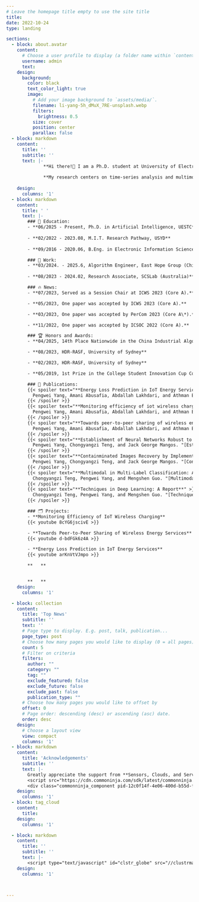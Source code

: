 ```yaml
---
# Leave the homepage title empty to use the site title
title:
date: 2022-10-24
type: landing

sections:
  - block: about.avatar
    content:
      # Choose a user profile to display (a folder name within `content/authors/`)
      username: admin
      text: 
    design:
      background:
        color: black
        text_color_light: true
        image:
          # Add your image background to `assets/media/`.
          filename: li-yang-5h_dMuX_7RE-unsplash.webp
          filters:
            brightness: 0.5
          size: cover
          position: center
          parallax: false
  - block: markdown
    content:
      title: ''
      subtitle: ''
      text: |-
              **Hi there!👋 I am a Ph.D. student at University of Electronic Science and Technology of China, supervised by Prof. [Guoqing Wang](https://faculty.uestc.edu.cn/wangguoqing2/zh_CN/index.htm). Previously, I worked as an Algorithm Engineer at East Hope Group (China) and as a Research Associate in the Sensors, Clouds, and Services Laboratory (SCSLab) at the University of Sydney. Many thanks to Prof. [Tongliang Liu](https://tongliang-liu.github.io/) and my Master's supervisor, Prof. [Athman Bouguettaya](https://www.sydney.edu.au/engineering/about/our-people/academic-staff/athman-bouguettaya.html), for their continuous support and guidance.**
              
              **My research centers on time-series analysis and multimodal learning. I am always open to interesting research collaborations and discussions. Feel free to connect with me!**
        
    design:
      columns: '1'
  - block: markdown
    content:
      title: ' '
      text: |-
        ### 📖 Education:
        - **06/2025 - Present, Ph.D. in Artificial Intelligence, UESTC**
    
        - **02/2022 - 2023.08, M.I.T. Research Pathway, USYD**
    
        - **09/2016 - 2020.06, B.Eng. in Electronic Information Science and Technology, CUIT**

        ### 💼 Work:
        - **03/2024. - 2025.6, Algorithm Engineer, East Hope Group (China)**
    
        - **08/2023 - 2024.02, Research Associate, SCSLab (Australia)**

        ### 🔥 News:
        - **07/2023, Served as a Session Chair at ICWS 2023 (Core A).**

        - **05/2023, One paper was accepted by ICWS 2023 (Core A).**

        - **03/2023, One paper was accepted by PerCom 2023 (Core A\*).**

        - **11/2022, One paper was accepted by ICSOC 2022 (Core A).**

        ### 🏆 Honors and Awards:
        - **04/2025, 14th Place Nationwide in the China Industrial Algorithm Challenge**

        - **08/2023, HDR-RASF, University of Sydney**

        - **02/2023, HDR-RASF, University of Sydney**

        - **05/2019, 1st Prize in the College Student Innovation Cup Competition**

        ### 📝 Publications:
        {{< spoiler text="**Energy Loss Prediction in IoT Energy Services**" >}}
          Pengwei Yang, Amani Abusafia, Abdallah Lakhdari, and Athman Bouguettaya. "[Energy Loss Prediction in IoT Energy Services](https://ieeexplore.ieee.org/document/10248251)." *2023 IEEE International Conference on Web Services (ICWS)*. IEEE, 2023.
        {{< /spoiler >}}
        {{< spoiler text="**Monitoring efficiency of iot wireless charging**" >}}
          Pengwei Yang, Amani Abusafia, Abdallah Lakhdari, and Athman Bouguettaya. "[Monitoring efficiency of iot wireless charging](https://ieeexplore.ieee.org/abstract/document/10150276)." *2023 IEEE International Conference on Pervasive Computing and Communications Workshops and other Affiliated Events (PerCom Workshops)*. IEEE, 2023.
        {{< /spoiler >}}
        {{< spoiler text="**Towards peer-to-peer sharing of wireless energy services**" >}}
          Pengwei Yang, Amani Abusafia, Abdallah Lakhdari, and Athman Bouguettaya. "[Towards peer-to-peer sharing of wireless energy services](https://link.springer.com/chapter/10.1007/978-3-031-26507-5_38)." *International Conference on Service-Oriented Computing*. Cham: Springer Nature Switzerland, 2022.
        {{< /spoiler >}}
        {{< spoiler text="**Establishment of Neural Networks Robust to Label Noise**" >}}
          Pengwei Yang, Chongyangzi Teng, and Jack George Mangos. "[Establishment of Neural Networks Robust to Label Noise](https://arxiv.org/abs/2211.15279v3)." *arXiv preprint arXiv:2211.15279* (2022).
        {{< /spoiler >}}
        {{< spoiler text="**Containminated Images Recovery by Implementing Non-negative Matrix Factorisation**" >}}
          Pengwei Yang, Chongyangzi Teng, and Jack George Mangos. "[Contaminated Images Recovery by Implementing Non-negative Matrix Factorisation](https://arxiv.org/abs/2211.04247v4)." *arXiv preprint arXiv:2211.04247* (2022).
        {{< /spoiler >}}
        {{< spoiler text="**Multimodal in Multi-Label Classification: A Report**" >}}
          Chongyangzi Teng, Pengwei Yang, and Mengshen Guo. "[Multimodal in Multi-Label Classification: A Report](https://www.researchgate.net/publication/371473901_Multimodal_in_Multi-Label_Classification_A_Report)."
        {{< /spoiler >}}
        {{< spoiler text="**Techniques in Deep Learning: A Report**" >}}
          Chongyangzi Teng, Pengwei Yang, and Mengshen Guo. "[Techniques in Deep Learning: A Report.](https://www.researchgate.net/publication/370277982_Techniques_in_Deep_Learning_A_Report)"
        {{< /spoiler >}}

        ### 🗂️ Projects:
        - **Monitoring Efficiency of IoT Wireless Charging**
        {{< youtube 8cYG6jscivE >}}

        - **Towards Peer-to-Peer Sharing of Wireless Energy Services**
        {{< youtube d-bdFGk6z4A >}}

        - **Energy Loss Prediction in IoT Energy Services**
        {{< youtube arKnVtVJmpo >}}

        **   **


        **   ** 
    design:
      columns: '1'

  - block: collection
    content:
      title: 'Top News'
      subtitle: ''
      text: ''
      # Page type to display. E.g. post, talk, publication...
      page_type: post
      # Choose how many pages you would like to display (0 = all pages)
      count: 5
      # Filter on criteria
      filters:
        author: ""
        category: ""
        tag: ""
        exclude_featured: false
        exclude_future: false
        exclude_past: false
        publication_type: ""
      # Choose how many pages you would like to offset by
      offset: 0
      # Page order: descending (desc) or ascending (asc) date.
      order: desc
    design:
      # Choose a layout view
      view: compact
      columns: '1'
  - block: markdown
    content:
      title: 'Acknowledgements'
      subtitle: ''
      text: |-
        Greatly appreciate the support from **Sensors, Clouds, and Services Lab**, **Australian Research Council**, **IEEE Computer Society**, and **Commonwealth Scientific and Industrial Research Organisation**. The statements made herein are solely the responsibility of the author.
        <script src="https://cdn.commoninja.com/sdk/latest/commonninja.js" defer></script>
        <div class="commonninja_component pid-12c0f14f-4e06-400d-b55d-f755bdd5351b"></div>      
    design:
      columns: '1'
  - block: tag_cloud
    content:
      title: 
    design:
      columns: '1'

  - block: markdown
    content:
      title: ''
      subtitle: ''
      text: |-
        <script type="text/javascript" id="clstr_globe" src="//clustrmaps.com/globe.js?d=IPz9CHURQbIcxY1LcH-h8QSuFwl3DVHDYvYkveXsHqc"></script>
    design:
      columns: '1'       



---
```

